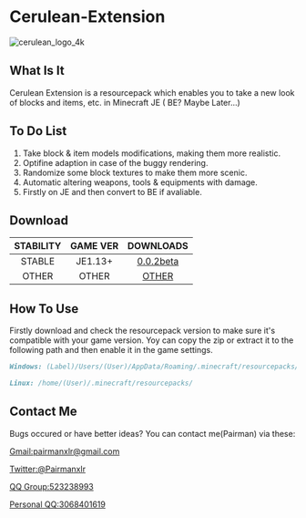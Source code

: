 # Cerulean-Extension
![cerulean_logo_4k](https://i.loli.net/2019/06/29/5d16fce62227e82458.png)
## What Is It
Cerulean Extension is a resourcepack which enables you to take a new look of blocks and items, etc. in Minecraft JE ( BE? Maybe Later…)

## To Do List
1. Take block & item models modifications, making them more realistic.
2. Optifine adaption in case of the buggy rendering.
3. Randomize some block textures to make them more scenic.
4. Automatic altering weapons, tools & equipments with damage.
5. Firstly on JE and then convert to BE if avaliable.

## Download

| STABILITY | GAME VER | DOWNLOADS |
|:----------: | :----------: | :-----------: |
| STABLE  | JE1.13+  | [0.0.2beta](https://github.com/Pairman/Cerulean-Extension/releases/download/0.0.2beta/Cerulean-Extension-0.0.2beta.zip) |
| OTHER  | OTHER  | [OTHER](https://github.com/Pairman/Cerulean-Extension/releases) |

## How To Use
Firstly download and check the resourcepack version to make sure it's compatible with your game version.
Yoy can copy the zip or extract it to the following path and then enable it in the game settings.
```markdown
Windows: (Label)/Users/(User)/AppData/Roaming/.minecraft/resourcepacks/
```
```markdown
Linux: /home/(User)/.minecraft/resourcepacks/
```

## Contact Me
Bugs occured or have better ideas? You can contact me(Pairman) via these: 

[Gmail:pairmanxlr@gmail.com](mailto:pairmanxlr@gmail.com)

[Twitter:@Pairmanxlr](https://www.twitter.com/Pairmanxlr)

[QQ Group:523238993](https://jq.qq.com/?_wv=1027&k=5vuBSpI)

[Personal QQ:3068401619](https://qm.qq.com/cgi-bin/qm/qr?k=LJbV1ta7hDKCbGh57unZVvd4tMQ49McL)

